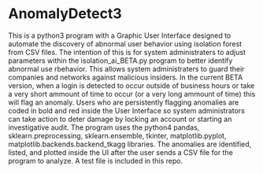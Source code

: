 # AnomalyDetect3
This is a python3 program with a Graphic User Interface designed to automate the discovery of abnormal user behavior using isolation forest from CSV files. The intention of this is for system administraters to adjust parameters within the isolation_ai_BETA.py program to better identify abnormal use rbehavior. This allows system administraters to guard their companies and networks against malicious insiders. In the current BETA version, when a login is detected to occur outside of business hours or take a very short ammount of time to occur (or a very long ammount of time) this will flag an anomaly. 
Users who are persistently flagging anomalies are coded in bold and red inside the User Interface so system administrators can take action to deter damage by locking an account or starting an investigative audit. 
The program uses the python4 pandas, sklearn.preprocessing, sklearn.ensemble, tkinter, matplotlib.pyplot, matplotlib.backends.backend_tkagg libraries. 
The anomalies are identified, listed, and plotted inside the UI after the user sends a CSV file for the program to analyze. A test file is included in this repo. 
